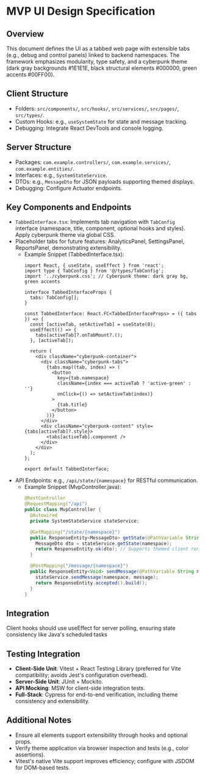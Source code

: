 # MVP UI Design Specification

## Overview
This document defines the UI as a tabbed web page with extensible tabs (e.g., debug and control panels) linked to backend namespaces. The framework emphasizes modularity, type safety, and a cyberpunk theme (dark gray backgrounds #1E1E1E, black structural elements #000000, green accents #00FF00).

## Client Structure
- Folders: `src/components/`, `src/hooks/`, `src/services/`, `src/pages/`, `src/types/`.
- Custom Hooks: e.g., `useSystemState` for state and message tracking.
- Debugging: Integrate React DevTools and console logging.

## Server Structure
- Packages: `com.example.controllers/`, `com.example.services/`, `com.example.entities/`.
- Interfaces: e.g., `SystemStateService`.
- DTOs: e.g., `MessageDto` for JSON payloads supporting themed displays.
- Debugging: Configure Actuator endpoints.

## Key Components and Endpoints
- `TabbedInterface.tsx`: Implements tab navigation with `TabConfig` interface (namespace, title, component, optional hooks and styles). Apply cyberpunk theme via global CSS.
- Placeholder tabs for future features: AnalyticsPanel, SettingsPanel, ReportsPanel, demonstrating extensibility.
  - Example Snippet (TabbedInterface.tsx):
    ```tsx
    import React, { useState, useEffect } from 'react';
    import type { TabConfig } from '@/types/TabConfig';
    import '../cyberpunk.css'; // Cyberpunk theme: dark gray bg, green accents

    interface TabbedInterfaceProps {
      tabs: TabConfig[];
    }

    const TabbedInterface: React.FC<TabbedInterfaceProps> = ({ tabs }) => {
      const [activeTab, setActiveTab] = useState(0);
      useEffect(() => {
        tabs[activeTab]?.onTabMount?.();
      }, [activeTab]);

      return (
        <div className="cyberpunk-container">
          <div className="cyberpunk-tabs">
            {tabs.map((tab, index) => (
              <button
                key={tab.namespace}
                className={index === activeTab ? 'active-green' : ''}
                onClick={() => setActiveTab(index)}
              >
                {tab.title}
              </button>
            ))}
          </div>
          <div className="cyberpunk-content" style={tabs[activeTab]?.style}>
            <tabs[activeTab].component />
          </div>
        </div>
      );
    };

    export default TabbedInterface;
    ```
- API Endpoints: e.g., `/api/state/{namespace}` for RESTful communication.
  - Example Snippet (MvpController.java):
    ```java
    @RestController
    @RequestMapping("/api")
    public class MvpController {
      @Autowired
      private SystemStateService stateService;

      @GetMapping("/state/{namespace}")
      public ResponseEntity<MessageDto> getState(@PathVariable String namespace) {
        MessageDto dto = stateService.getState(namespace);
        return ResponseEntity.ok(dto); // Supports themed client rendering
      }

      @PostMapping("/message/{namespace}")
      public ResponseEntity<Void> sendMessage(@PathVariable String namespace, @RequestBody MessageDto message) {
        stateService.sendMessage(namespace, message);
        return ResponseEntity.accepted().build();
      }
    }
    ```

## Integration
Client hooks should use useEffect for server polling, ensuring state consistency like Java's scheduled tasks

## Testing Integration
- **Client-Side Unit**: Vitest + React Testing Library (preferred for Vite compatibility; avoids Jest's configuration overhead).
- **Server-Side Unit**: JUnit + Mockito.
- **API Mocking**: MSW for client-side integration tests.
- **Full-Stack**: Cypress for end-to-end verification, including theme consistency and extensibility.

## Additional Notes
- Ensure all elements support extensibility through hooks and optional props.
- Verify theme application via browser inspection and tests (e.g., color assertions).
- Vitest's native Vite support improves efficiency; configure with JSDOM for DOM-based tests.
```